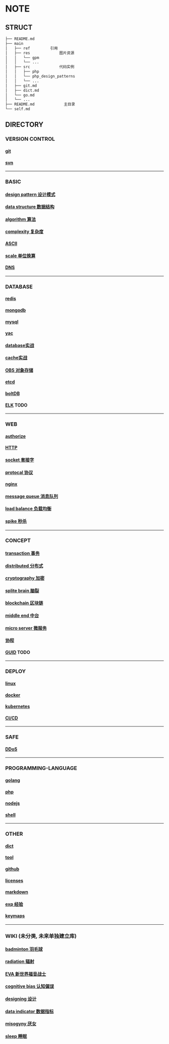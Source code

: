 # NOTE  

## STRUCT  
  
```bash
├── README.md  
├── main  
│   ├── ref         引用  
│   ├── res             图片资源  
│   │   └── gpm  
│   │   └── ...  
│   ├── src             代码实例  
│   │   ├── php  
│   │   └── php_design_patterns  
│   │   └── ...  
│   ├── git.md  
│   ├── dict.md  
│   └── go.md  
│   └── ...  
├── README.md             主目录  
└── self.md  
```  
  
## DIRECTORY  
  
### VERSION CONTROL  

#### [git](main/git.md)

#### [svn](main/svn.md)

---

### BASIC  

#### [design pattern 设计模式](main/dp.md)

#### [data structure 数据结构](main/data-struct.md)

#### [algorithm 算法](main/algo.md)

#### [complexity 复杂度](main/complexity.md)

#### [ASCII](main/ascii.md)

#### [scale 单位换算](main/scale.md)

#### [DNS](main/DNS.md)

---

### DATABASE  

#### [redis](main/redis.md)

#### [mongodb](main/mongodb.md)

#### [mysql](main/mysql.md)

#### [yac](main/yac.md)

#### [database实战](main/database.md)

#### [cache实战](main/cache.md)

#### [OBS 对象存储](main/OBS.md)

#### [etcd](main/etcd.md)

#### [boltDB](main/boltDB.md)

#### [ELK](_) TODO
  
---

### WEB  

#### [authorize](main/auth.md)

#### [HTTP](main/HTTP.md)

#### [socket 套接字](main/socket.md)

#### [protocal 协议](main/protocal.md)

#### [nginx](main/nginx.md)

#### [message queue 消息队列](main/mq.md)

#### [load balance 负载均衡](main/load-balance.md)

#### [spike 秒杀](main/spike.md)

---

### CONCEPT

#### [transaction 事务](main/acid.md)

#### [distributed 分布式](main/distributed.md)

#### [cryptography 加密](main/crypt.md)

#### [splite brain 脑裂](main/splite-brain.md)

#### [blockchain 区块链](main/blockchain.md)

#### [middle end 中台](main/middle-end.md)

#### [micro server 微服务](main/ms.md)

#### [协程](main/linux-coroutine.md)

#### [GUID](_) TODO

---

### DEPLOY  

#### [linux](main/linux.md)

#### [docker](main/docker.md)

#### [kubernetes](main/k8s.md)

#### [CI/CD](main/cicd.md)

---

### SAFE  

#### [DDoS](main/ddos.md)

---

### PROGRAMMING-LANGUAGE  

#### [golang](main/go.md)

#### [php](main/php.md)

#### [nodejs](main/nodejs.md)

#### [shell](main/shell.md)

---

### OTHER  

#### [dict](main/dict.md)

#### [tool](main/tool.md)

#### [github](main/github.md)

#### [licenses](main/licenses.md)

#### [markdown](main/markdown.md)

#### [exp 经验](main/exp.md)

#### [keymaps](main/keymaps.md)

---

### WIKI (未分类, 未来单独建立库)

#### [badminton 羽毛球](wiki/badminton.md)

#### [radiation 辐射](wiki/radiation.md)

#### [EVA 新世界福音战士](wiki/eva.md)

#### [cognitive bias 认知偏误](wiki/cognitive-bias.md)

#### [designing 设计](wiki/designing.md)

#### [data indicator 数据指标](wiki/data-indicator.md)

#### [misogyny 厌女](wiki/misogyny.md)

#### [sleep 睡眠](wiki/sleep.md)

